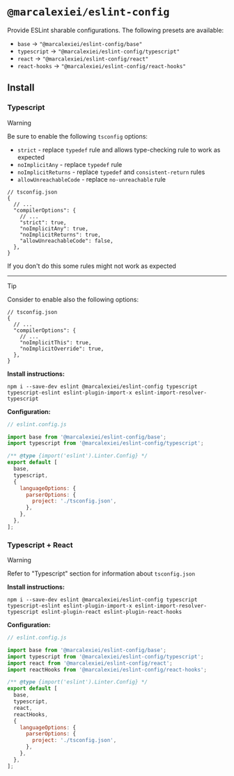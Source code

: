 # `@marcalexiei/eslint-config`

Provide ESLint sharable configurations.
The following presets are available:

- `base` → `"@marcalexiei/eslint-config/base"`
- `typescript` → `"@marcalexiei/eslint-config/typescript"`
- `react` → `"@marcalexiei/eslint-config/react"`
- `react-hooks` → `"@marcalexiei/eslint-config/react-hooks"`

## Install

### Typescript

> [!WARNING]
> Be sure to enable the following `tsconfig` options:
>
> - `strict` - replace `typedef` rule and allows type-checking rule to work as expected
> - `noImplicitAny` - replace `typedef` rule
> - `noImplicitReturns` - replace `typedef` and `consistent-return` rules
> - `allowUnreachableCode` - replace `no-unreachable` rule
>
> ```jsonc
> // tsconfig.json
> {
>   // ...
>   "compilerOptions": {
>     // ...
>     "strict": true,
>     "noImplicitAny": true,
>     "noImplicitReturns": true,
>     "allowUnreachableCode": false,
>   },
> }
> ```
>
> If you don't do this some rules might not work as expected

---

> [!TIP]
> Consider to enable also the following options:
>
> ```jsonc
> // tsconfig.json
> {
>   // ...
>   "compilerOptions": {
>     // ...
>     "noImplicitThis": true,
>     "noImplicitOverride": true,
>   },
> }
> ```

**Install instructions:**

```shell
npm i --save-dev eslint @marcalexiei/eslint-config typescript typescript-eslint eslint-plugin-import-x eslint-import-resolver-typescript
```

**Configuration:**

```js
// eslint.config.js

import base from '@marcalexiei/eslint-config/base';
import typescript from '@marcalexiei/eslint-config/typescript';

/** @type {import('eslint').Linter.Config} */
export default [
  base,
  typescript,
  {
    languageOptions: {
      parserOptions: {
        project: './tsconfig.json',
      },
    },
  },
];
```

### Typescript + React

> [!WARNING]
> Refer to "Typescript" section for information about `tsconfig.json`

**Install instructions:**

```shell
npm i --save-dev eslint @marcalexiei/eslint-config typescript typescript-eslint eslint-plugin-import-x eslint-import-resolver-typescript eslint-plugin-react eslint-plugin-react-hooks
```

**Configuration:**

```js
// eslint.config.js

import base from '@marcalexiei/eslint-config/base';
import typescript from '@marcalexiei/eslint-config/typescript';
import react from '@marcalexiei/eslint-config/react';
import reactHooks from '@marcalexiei/eslint-config/react-hooks';

/** @type {import('eslint').Linter.Config} */
export default [
  base,
  typescript,
  react,
  reactHooks,
  {
    languageOptions: {
      parserOptions: {
        project: './tsconfig.json',
      },
    },
  },
];
```

